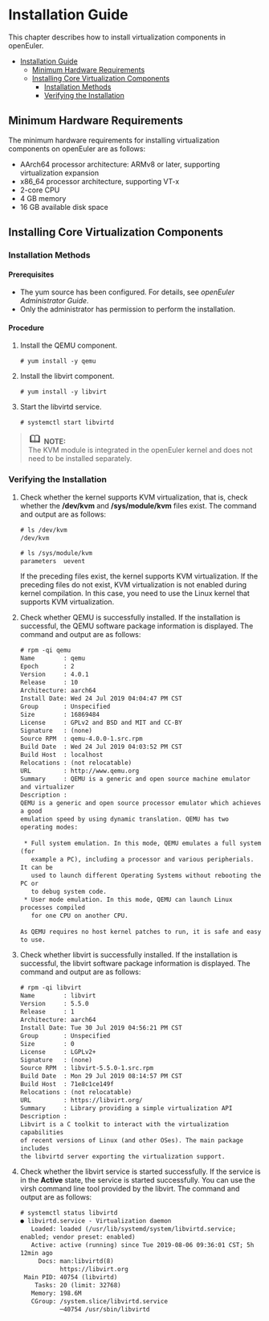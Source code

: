 # Installation Guide

This chapter describes how to install virtualization components in openEuler.

- [Installation Guide](#installation-guide)
    - [Minimum Hardware Requirements](#minimum-hardware-requirements)
    - [Installing Core Virtualization Components](#installing-core-virtualization-components)
        - [Installation Methods](#installation-methods)
        - [Verifying the Installation](#verifying-the-installation)


## Minimum Hardware Requirements

The minimum hardware requirements for installing virtualization components on openEuler are as follows:

-   AArch64 processor architecture: ARMv8 or later, supporting virtualization expansion
-   x86\_64 processor architecture, supporting VT-x
-   2-core CPU
-   4 GB memory
-   16 GB available disk space

## Installing Core Virtualization Components

### Installation Methods

#### Prerequisites

-   The yum source has been configured. For details, see  _openEuler Administrator Guide_.
-   Only the administrator has permission to perform the installation.

#### Procedure

1.  Install the QEMU component.

    ```
    # yum install -y qemu
    ```

2.  Install the libvirt component.

    ```
    # yum install -y libvirt
    ```

3.  Start the libvirtd service.

    ```
    # systemctl start libvirtd
    ```


>![](./public_sys-resources/icon-note.gif) **NOTE:**   
>The KVM module is integrated in the openEuler kernel and does not need to be installed separately.  

### Verifying the Installation

1.  Check whether the kernel supports KVM virtualization, that is, check whether the  **/dev/kvm**  and  **/sys/module/kvm**  files exist. The command and output are as follows:

    ```
    # ls /dev/kvm
    /dev/kvm
    ```

    ```
    # ls /sys/module/kvm
    parameters  uevent
    ```

    If the preceding files exist, the kernel supports KVM virtualization. If the preceding files do not exist, KVM virtualization is not enabled during kernel compilation. In this case, you need to use the Linux kernel that supports KVM virtualization.

2.  Check whether QEMU is successfully installed. If the installation is successful, the QEMU software package information is displayed. The command and output are as follows:

    ```
    # rpm -qi qemu
    Name        : qemu
    Epoch       : 2
    Version     : 4.0.1
    Release     : 10
    Architecture: aarch64
    Install Date: Wed 24 Jul 2019 04:04:47 PM CST
    Group       : Unspecified
    Size        : 16869484
    License     : GPLv2 and BSD and MIT and CC-BY
    Signature   : (none)
    Source RPM  : qemu-4.0.0-1.src.rpm
    Build Date  : Wed 24 Jul 2019 04:03:52 PM CST
    Build Host  : localhost
    Relocations : (not relocatable)
    URL         : http://www.qemu.org
    Summary     : QEMU is a generic and open source machine emulator and virtualizer
    Description :
    QEMU is a generic and open source processor emulator which achieves a good
    emulation speed by using dynamic translation. QEMU has two operating modes:
    
     * Full system emulation. In this mode, QEMU emulates a full system (for
       example a PC), including a processor and various peripherials. It can be
       used to launch different Operating Systems without rebooting the PC or
       to debug system code.
     * User mode emulation. In this mode, QEMU can launch Linux processes compiled
       for one CPU on another CPU.
    
    As QEMU requires no host kernel patches to run, it is safe and easy to use.
    ```

3.  Check whether libvirt is successfully installed. If the installation is successful, the libvirt software package information is displayed. The command and output are as follows:

    ```
    # rpm -qi libvirt
    Name        : libvirt
    Version     : 5.5.0
    Release     : 1
    Architecture: aarch64
    Install Date: Tue 30 Jul 2019 04:56:21 PM CST
    Group       : Unspecified
    Size        : 0
    License     : LGPLv2+
    Signature   : (none)
    Source RPM  : libvirt-5.5.0-1.src.rpm
    Build Date  : Mon 29 Jul 2019 08:14:57 PM CST
    Build Host  : 71e8c1ce149f
    Relocations : (not relocatable)
    URL         : https://libvirt.org/
    Summary     : Library providing a simple virtualization API
    Description :
    Libvirt is a C toolkit to interact with the virtualization capabilities
    of recent versions of Linux (and other OSes). The main package includes
    the libvirtd server exporting the virtualization support.
    ```

4.  Check whether the libvirt service is started successfully. If the service is in the  **Active**  state, the service is started successfully. You can use the virsh command line tool provided by the libvirt. The command and output are as follows:

    ```
    # systemctl status libvirtd
    ● libvirtd.service - Virtualization daemon
       Loaded: loaded (/usr/lib/systemd/system/libvirtd.service; enabled; vendor preset: enabled)
       Active: active (running) since Tue 2019-08-06 09:36:01 CST; 5h 12min ago
         Docs: man:libvirtd(8)
               https://libvirt.org
     Main PID: 40754 (libvirtd)
        Tasks: 20 (limit: 32768)
       Memory: 198.6M
       CGroup: /system.slice/libvirtd.service
               ─40754 /usr/sbin/libvirtd
    
    ```



